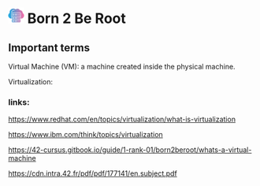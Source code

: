 # <img src="cloud.png" alt="virtual machine" width="32" height="32"> Born 2 Be Root

## Important terms

Virtual Machine (VM): a machine created inside the physical machine.

Virtualization: 

### links:

https://www.redhat.com/en/topics/virtualization/what-is-virtualization

https://www.ibm.com/think/topics/virtualization

https://42-cursus.gitbook.io/guide/1-rank-01/born2beroot/whats-a-virtual-machine

https://cdn.intra.42.fr/pdf/pdf/177141/en.subject.pdf
